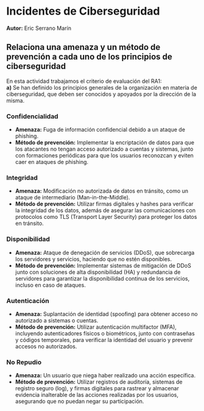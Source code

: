 # Incidentes de Ciberseguridad

**Autor:** Eric Serrano Marín

## Relaciona una amenaza y un método de prevención a cada uno de los principios de ciberseguridad

En esta actividad trabajamos el criterio de evaluación del RA1:  
**a)** Se han definido los principios generales de la organización en materia de ciberseguridad, que deben ser conocidos y apoyados por la dirección de la misma.

### Confidencialidad
- **Amenaza:** Fuga de información confidencial debido a un ataque de phishing.
- **Método de prevención:** Implementar la encriptación de datos para que los atacantes no tengan acceso autorizado a cuentas y sistemas, junto con formaciones periódicas para que los usuarios reconozcan y eviten caer en ataques de phishing.

### Integridad
- **Amenaza:** Modificación no autorizada de datos en tránsito, como un ataque de intermediario (Man-in-the-Middle).
- **Método de prevención:** Utilizar firmas digitales y hashes para verificar la integridad de los datos, además de asegurar las comunicaciones con protocolos como TLS (Transport Layer Security) para proteger los datos en tránsito.

### Disponibilidad
- **Amenaza:** Ataque de denegación de servicios (DDoS), que sobrecarga los servidores y servicios, haciendo que no estén disponibles.
- **Método de prevención:** Implementar sistemas de mitigación de DDoS junto con soluciones de alta disponibilidad (HA) y redundancia de servidores para garantizar la disponibilidad continua de los servicios, incluso en caso de ataques.

### Autenticación
- **Amenaza:** Suplantación de identidad (spoofing) para obtener acceso no autorizado a sistemas o cuentas.
- **Método de prevención:** Utilizar autenticación multifactor (MFA), incluyendo autenticadores físicos o biométricos, junto con contraseñas y códigos temporales, para verificar la identidad del usuario y prevenir accesos no autorizados.

### No Repudio
- **Amenaza:** Un usuario que niega haber realizado una acción específica.
- **Método de prevención:** Utilizar registros de auditoría, sistemas de registro seguro (log), y firmas digitales para rastrear y almacenar evidencia inalterable de las acciones realizadas por los usuarios, asegurando que no puedan negar su participación.
